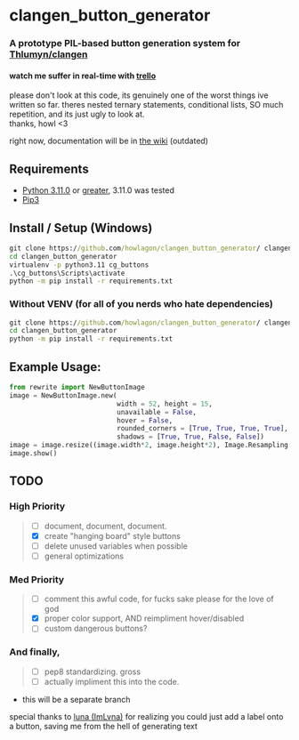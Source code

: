 # clangen_button_generator
### A prototype PIL-based button generation system for [Thlumyn/clangen](https://github.com/Thlumyn/clangen)
 
#### watch me suffer in real-time with [trello](https://trello.com/b/g0XJs6PY/clangen)  
please don't look at this code, its genuinely one of the worst things ive written so far. theres nested ternary statements, conditional lists, SO much repetition, and its just ugly to look at.  
thanks, howl <3

right now, documentation will be in [the wiki](https://github.com/howlagon/clangen_button_generator/wiki/) (outdated)

## Requirements
- [Python 3.11.0](https://www.python.org/downloads/release/python-3110/) or [greater](https://www.python.org/downloads/), 3.11.0 was tested  
- [Pip3](https://pip.pypa.io/en/stable/installation/)

## Install / Setup (Windows)
```bat
git clone https://github.com/howlagon/clangen_button_generator/ clangen_button_generator
cd clangen_button_generator
virtualenv -p python3.11 cg_buttons
.\cg_buttons\Scripts\activate
python -m pip install -r requirements.txt
```
### Without VENV (for all of you nerds who hate dependencies)
```bat
git clone https://github.com/howlagon/clangen_button_generator/ clangen_button_generator
cd clangen_button_generator
python -m pip install -r requirements.txt
```

## Example Usage:
```py
from rewrite import NewButtonImage
image = NewButtonImage.new(
                           width = 52, height = 15,
                           unavailable = False,
                           hover = False,
                           rounded_corners = [True, True, True, True],
                           shadows = [True, True, False, False])
image = image.resize((image.width*2, image.height*2), Image.Resampling.NEAREST) # optional, but may(?) save time
image.show()
```

## TODO
### High Priority
> - [ ] document, document, document. 
> - [x] create "hanging board" style buttons
> - [ ] delete unused variables when possible
> - [ ] general optimizations
### Med Priority
> - [ ] comment this awful code, for fucks sake please for the love of god
> - [x] proper color support, AND reimpliment hover/disabled
> - [ ] custom dangerous buttons?
### And finally,
> - [ ] pep8 standardizing. gross
> - [ ] actually impliment this into the code. 
  - this will be a separate branch

special thanks to [luna (ImLvna)](https://github.com/ImLvna) for realizing you could just add a label onto a button, saving me from the hell of generating text
